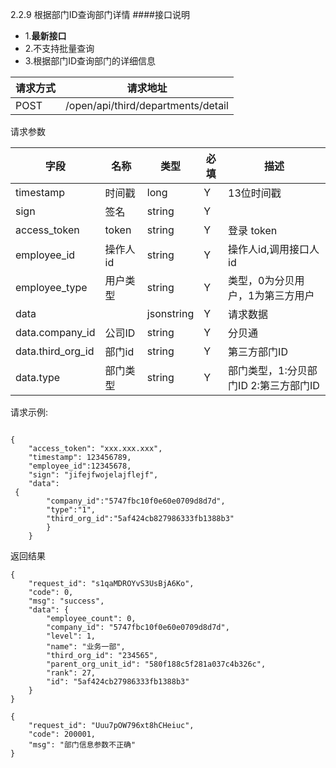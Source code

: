 2.2.9 根据部门ID查询部门详情
####接口说明
- 1.**最新接口**
- 2.不支持批量查询
- 3.根据部门ID查询部门的详细信息

请求方式|请求地址
----|---
POST|/open/api/third/departments/detail

请求参数

字段|名称|类型|必填|描述
-----|-----|----|----|----
timestamp|时间戳 |long |Y|13位时间戳
sign|签名 |string |Y|
access\_token|token | string |Y|登录 token
employee\_id| 操作人id|string |Y|操作人id,调用接口人 id
employee\_type| 用户类型|string|Y|类型，0为分贝用户，1为第三方用户
data || jsonstring |Y|请求数据
data.company\_id|公司ID|string|Y|分贝通
data.third\_org\_id|部门id| string |Y|第三方部门ID
data.type|部门类型| string |Y|部门类型，1:分贝部门ID 2:第三方部门ID






请求示例:
```
{
    "access_token": "xxx.xxx.xxx",
    "timestamp": 123456789,
    "employee_id":12345678,
    "sign": "jifejfwojelajflejf",
    "data": {
        "company_id":"5747fbc10f0e60e0709d8d7d",
        "type":"1",
        "third_org_id":"5af424cb827986333fb1388b3"
        }
    }
```

返回结果

```
{
    "request_id": "s1qaMDROYvS3UsBjA6Ko",
    "code": 0,
    "msg": "success",
    "data": {
        "employee_count": 0,
        "company_id": "5747fbc10f0e60e0709d8d7d",
        "level": 1,
        "name": "业务一部",
        "third_org_id": "234565",
        "parent_org_unit_id": "580f188c5f281a037c4b326c",
        "rank": 27,
        "id": "5af424cb27986333fb1388b3"
    }
}

{
    "request_id": "Uuu7pOW796xt8hCHeiuc",
    "code": 200001,
    "msg": "部门信息参数不正确"
}


```






